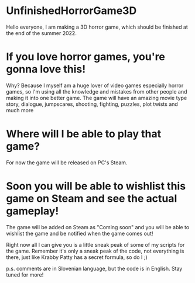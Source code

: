 # UnfinishedHorrorGame3D
Hello everyone, I am making a 3D horror game, which should be finished at the end of the summer 2022. 
# If you love horror games, you're gonna love this!
Why? Because I myself am a huge lover of video games especially horror games, so I'm using all the knowledge and mistakes from other people and making it into one better game. The game will have an amazing movie type story, dialogue, jumpscares, shooting, fighting, puzzles, plot twists and much more
# Where will I be able to play that game?
For now the game will be released on PC's Steam. 
# Soon you will be able to wishlist this game on Steam and see the actual gameplay!
The game will be added on Steam as "Coming soon" and you will be able to wishlist the game and be notified when the game comes out!

Right now all I can give you is a little sneak peak of some of my scripts for the game.
Remember it's only a sneak peak of the code, not everything is there, just like Krabby Patty has a secret formula, so do I ;)

p.s. comments are in Slovenian language, but the code is in English.
Stay tuned for more!
